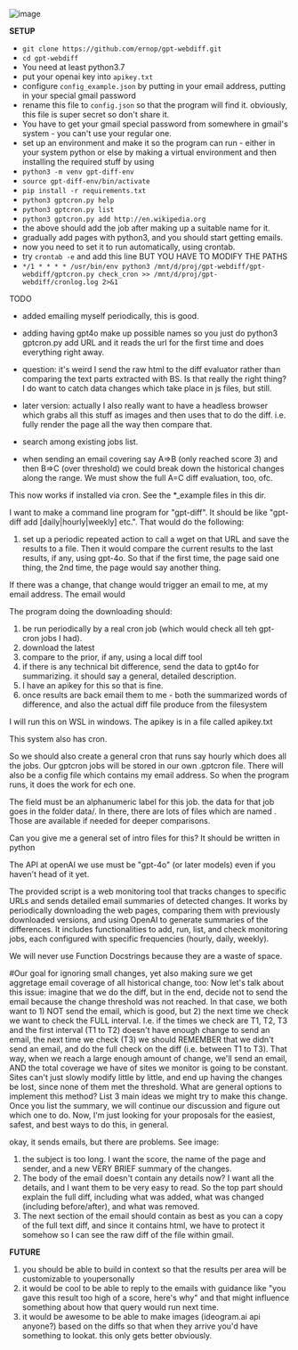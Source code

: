 ![image](https://github.com/user-attachments/assets/7678339f-742d-4ca5-bd92-cefb25943b89)

******SETUP******

* `git clone https://github.com/ernop/gpt-webdiff.git`
* `cd gpt-webdiff`
* You need at least python3.7
* put your openai key into `apikey.txt`
* configure `config_example.json` by putting in your email address, putting in your special gmail password
* rename this file to `config.json` so that the program will find it. obviously, this file is super secret so don't share it.
* You have to get your gmail special password from somewhere in gmail's system - you can't use your regular one.
* set up an environment and make it so the program can run - either in your system python or else by making a virtual environment and then installing the required stuff by using
* `python3 -m venv gpt-diff-env`
* `source gpt-diff-env/bin/activate`
* `pip install -r requirements.txt`
* `python3 gptcron.py help`
* `python3 gptcron.py list`
* `python3 gptcron.py add http://en.wikipedia.org`
* the above should add the job after making up a suitable name for it.
* gradually add pages with python3, and you should start getting emails.
* now you need to set it to run automatically, using crontab.
* try `crontab -e` and add this line BUT YOU HAVE TO MODIFY THE PATHS
* `*/1 * * * * /usr/bin/env python3 /mnt/d/proj/gpt-webdiff/gpt-webdiff/gptcron.py check_cron >> /mnt/d/proj/gpt-webdiff/cronlog.log 2>&1`

TODO
* added emailing myself periodically, this is good.
* adding having gpt4o make up possible names so you just do python3 gptcron.py add URL and it reads the url for the first time and does everything right away.
* question: it's weird I send the raw html to the diff evaluator rather than comparing the text parts extracted with BS. Is that really the right thing? I do want to catch data changes which take place in js files, but still.
* later version: actually I also really want to have a headless browser which grabs all this stuff as images and then uses that to do the diff. i.e. fully render the page all the way then compare that.

* search among existing jobs list.
* when sending an email covering say A=>B (only reached score 3) and then B=>C (over threshold) we could break down the historical changes along the range. We must show the full A=C diff evaluation, too, ofc.

This now works if installed via cron. See the *_example files in this dir.

I want to make a command line program for "gpt-diff". It should be like "gpt-diff add <name> <URL> [daily|hourly|weekly] etc.". That would do the following:

1. set up a periodic repeated action to call a wget on that URL and save the results to a file. Then it would compare the current results to the last results, if any, using gpt-4o. So that if the first time, the page said one thing, the 2nd time, the page would say another thing.

If there was a change, that change would trigger an email to me, at my email address. The email would

The program doing the downloading should:
1. be run periodically by a real cron job (which would check all teh gpt-cron jobs I had).
2. download the latest
3. compare to the prior, if any, using a local diff tool
4. if there is any technical bit difference, send the data to gpt4o for summarizing. it should say a general, detailed description.
5. I have an apikey for this so that is fine.
6. once results are back email them to me - both the summarized words of difference, and also the actual diff file produce from the filesystem

I will run this on WSL in windows. The apikey is in a file called apikey.txt

This system also has cron.

So we should also create a general cron that runs say hourly which does all the jobs. Our gptcron jobs will be stored in our own .gptcron file. There will also be a config file which contains my email address.  So when the program runs, it does the work for ech one.

The <name> field must be an alphanumeric label for this job. the data for that job goes in the folder data/<name>. In there, there are lots of files which are named <name-date of last download of the file contents>.  Those are available if needed for deeper comparisons.


Can you give me a general set of intro files for this? It should be written in python

The API at openAI we use must be "gpt-4o" (or later models) even if you haven't head of it yet.

The provided script is a web monitoring tool that tracks changes to specific URLs and sends detailed email summaries of detected changes. It works by periodically downloading the web pages, comparing them with previously downloaded versions, and using OpenAI to generate summaries of the differences. It includes functionalities to add, run, list, and check monitoring jobs, each configured with specific frequencies (hourly, daily, weekly).

We will never use Function Docstrings because they are a waste of space.


#Our goal for ignoring small changes, yet also making sure we get aggretage email coverage of all historical change, too:  Now let's talk about this issue: imagine that we do the diff, but in the end, decide not to send the email because the change threshold was not reached. In that case, we both want to 1) NOT send the email, which is good, but 2) the next time we check we want to check the FULL interval. I.e. if the times we check are T1, T2, T3 and the first interval (T1 to T2) doesn't have enough change to send an email, the next time we check (T3) we should REMEMBER that we didn't send an email, and do the full check on the diff (i.e. between T1 to T3). That way, when we reach a large enough amount of change, we'll send an email, AND the total coverage we have of sites we monitor is going to be constant. Sites can't just slowly modify little by little, and end up having the changes be lost, since none of them met the threshold.  What are general options to implement this method? List 3 main ideas we might try to make this change. Once you list the summary, we will continue our discussion and figure out which one to do. Now, I'm just looking for your proposals for the easiest, safest, and best ways to do this, in general.


okay, it sends emails, but there are problems.  See image:

1. the subject is too long. I want the score, the name of the page and sender, and a new VERY BRIEF summary of the changes.
2. The body of the email doesn't contain any details now? I want all the details, and I want them to be very easy to read. So the top part should explain the full diff, including what was added, what was changed (including before/after), and what was removed.
3. The next section of the email should contain as best as you can a copy of the full text diff, and since it contains html, we have to protect it somehow so I can see the raw diff of the file within gmail.


******FUTURE******

1. you should be able to build in context so that the results per area will be customizable to youpersonally
2. it would be cool to be able to reply to the emails with guidance like "you gave this result too high of a score, here's why" and that might influence something about how that query would run next time.
3. it would be awesome to be able to make images (ideogram.ai api anyone?) based on the diffs so that when they arrive you'd have something to lookat.  this only gets better obviously.
